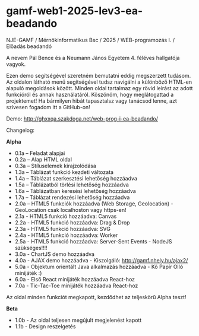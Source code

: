 # gamf-web1-2025-lev3-ea-beadando

NJE-GAMF / Mérnökinformatikus Bsc / 2025 / WEB-programozás I. / Előadás beadandó

A nevem Pál Bence és a Neumann János Egyetem 4. féléves hallgatója vagyok.

Ezen demo segítségével szeretném bemutatni eddig megszerzett tudásom.
Az oldalon látható menü segítségével tudsz navigálni a különböző HTML-en alapuló megoldások között.
Minden oldal tartalmaz egy rövid leírást az adott funkcióról és annak használatáról.
Köszönöm, hogy meglátogattad a projektemet! Ha bármilyen hibát tapasztalsz vagy tanácsod lenne,
azt szívesen fogadom itt a GitHub-on!

Demo: http://ghxxqa.szakdoga.net/web-prog-i-ea-beadando/

Changelog:

**Alpha**

- 0.1a – Feladat alapjai  
- 0.2a – Alap HTML oldal  
- 0.3a – Stíluselemek kirajzolódása  
- 1.3a – Táblázat funkció kezdeti változata  
- 1.4a – Táblázat szerkesztési lehetőség hozzáadva  
- 1.5a – Táblázatból törlési lehetőség hozzáadva  
- 1.6a – Táblázatban keresési lehetőség hozzáadva  
- 1.7a – Táblázat rendezési lehetőség hozzáadva
- 2.0a – HTML5 funkciók hozzáadva (Web Storage, Geolocation) - GeoLocation csak localhoston vagy https-en!
- 2.1a - HTML5 funkció hozzáadva: Canvas
- 2.2a - HTML5 funkció hozzáadva: Drag & Drop
- 2.3a - HTML5 funkció hozzáadva: SVG
- 2.4a - HTML5 funkció hozzáadva: Worker
- 2.5a - HTML5 funkció hozzáadva: Server-Sent Events - NodeJS szükséges!!!!
- 3.0a - ChartJS demo hozzáadva
- 4.0a - AJAX demo hozzáadva - Kiszolgáló: http://gamf.nhely.hu/ajax2/
- 5.0a - Objektum orientált Java alkalmazás hozzáadva - Kő Papír Olló minijáték :)
- 6.0a - Első React minijáték hozzáadva React-hoz
- 7.0a - Tic-Tac-Toe minijáték hozzáadva React-hoz

Az oldal minden funkciót megkapott, kezdődhet az teljeskörű Alpha teszt!

**Beta**

- 1.0b - Az oldal teljesen megújult megjelenést kapott
- 1.1b - Design reszelgetés